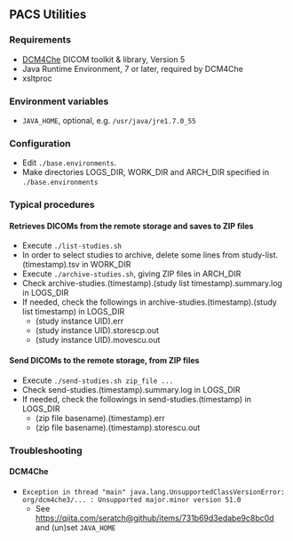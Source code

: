 PACS Utilities
--------------

### Requirements

* [DCM4Che](http://dcm4che.org) DICOM toolkit & library, Version 5
* Java Runtime Environment, 7 or later, required by DCM4Che
* xsltproc

### Environment variables

* `JAVA_HOME`, optional, e.g. `/usr/java/jre1.7.0_55`

### Configuration

* Edit `./base.environments`.
* Make directories LOGS_DIR, WORK_DIR and ARCH_DIR specified in `./base.environments`

### Typical procedures

#### Retrieves DICOMs from the remote storage and saves to ZIP files

* Execute `./list-studies.sh`
* In order to select studies to archive, delete some lines from study-list.(timestamp).tsv in WORK_DIR
* Execute `./archive-studies.sh`, giving ZIP files in ARCH_DIR
* Check archive-studies.(timestamp).(study list timestamp).summary.log in LOGS_DIR
* If needed, check the followings in archive-studies.(timestamp).(study list timestamp) in LOGS_DIR
  * (study instance UID).err
  * (study instance UID).storescp.out
  * (study instance UID).movescu.out

#### Send DICOMs to the remote storage, from ZIP files

* Execute `./send-studies.sh zip_file ...`
* Check send-studies.(timestamp).summary.log in LOGS_DIR
* If needed, check the followings in send-studies.(timestamp) in LOGS_DIR
  * (zip file basename).(timestamp).err
  * (zip file basename).(timestamp).storescu.out

### Troubleshooting

#### DCM4Che

* `Exception in thread "main" java.lang.UnsupportedClassVersionError: org/dcm4che3/... : Unsupported major.minor version 51.0`
  * See https://qiita.com/seratch@github/items/731b69d3edabe9c8bc0d and (un)set `JAVA_HOME`
